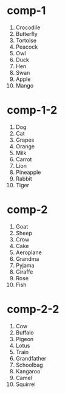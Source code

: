 # comp-1

1. Crocodile
2. Butterfly
3. Tortoise
4. Peacock
5. Owl
6. Duck
7. Hen
8. Swan
9. Apple
10. Mango

# comp-1-2

1. Dog
2. Cat
3. Grapes
4. Orange
5. Milk
6. Carrot
7. Lion
8. Pineapple
9. Rabbit
10. Tiger

# comp-2

1. Goat
2. Sheep
3. Crow
4. Cake
5. Aeroplane
6. Grandma
7. Pyjama
8. Giraffe
9. Rose
10. Fish

# comp-2-2

1. Cow
2. Buffalo
3. Pigeon
4. Lotus
5. Train
6. Grandfather
7. Schoolbag
8. Kangaroo
9. Camel
10. Squirrel
